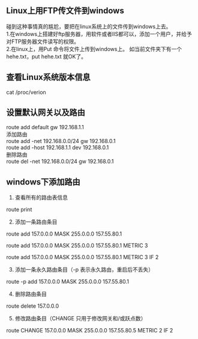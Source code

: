 ## Linux上用FTP传文件到windows   
碰到这种事情真的尴尬，要把在linux系统上的文件传到windows上去。    
1.在windows上搭建好ftp服务器，用软件或者IIS都可以，添加一个用户，并给予对FTP服务器文件读写的权限。   
2.在linux上，用Put 命令将文件上传到windows上。   如当前文件夹下有一个hehe.txt，put hehe.txt  就OK了。

## 查看Linux系统版本信息
cat /proc/verion
## 设置默认网关以及路由
route add default gw 192.168.1.1   
添加路由   
route add -net 192.168.0.0/24 gw 192.168.0.1   
route add -host 192.168.1.1 dev 192.168.0.1   
删除路由   
route del -net 192.168.0.0/24 gw 192.168.0.1   
## windows下添加路由
1. 查看所有的路由表信息   

route print   

2. 添加一条路由条目   

route add 157.0.0.0 MASK 255.0.0.0  157.55.80.1   

route add 157.0.0.0 MASK 255.0.0.0  157.55.80.1 METRIC 3   

route add 157.0.0.0 MASK 255.0.0.0  157.55.80.1 METRIC 3 IF 2   

3. 添加一条永久路由条目（-p 表示永久路由，重启后不丢失）   

route -p add 157.0.0.0 MASK 255.0.0.0  157.55.80.1    

4. 删除路由条目  

route delete 157.0.0.0   
  
5. 修改路由条目（CHANGE 只用于修改网关和/或跃点数）   

route CHANGE 157.0.0.0 MASK 255.0.0.0 157.55.80.5 METRIC 2 IF 2   
